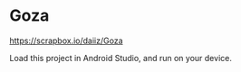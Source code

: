 # Goza

https://scrapbox.io/daiiz/Goza

Load this project in Android Studio, and run on your device.

